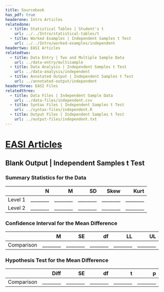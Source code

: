 ```yaml
---
title: Sourcebook
has_pdf: true
headerone: Intro Articles
relatedone:
  - title: Statistical Tables | Student's t
    url: ../../Intro/statistical-tables/t
  - title: Worked Examples | Independent Samples t Test
    url: ../../Intro/worked-examples/independent
headertwo: EASI Articles
relatedtwo:
  - title: Data Entry | Two and Multiple Sample Data
    url: ../data-entry/multisample
  - title: Data Analysis | Independent Samples t Test
    url: ../data-analysis/independent
  - title: Annotated Output | Independent Samples t Test
    url: ../annotated-output/independent
headerthree: EASI Files
relatedthree:
  - title: Data Files | Independent Sample Data
    url: ../data-files/independent.csv
  - title: Syntax Files | Independent Samples t Test
    url: ../syntax-files/independent.R
  - title: Output Files | Independent Samples t Test
    url: ../output-files/independent.txt
---
```


# [EASI Articles](../index.md)

## Blank Output | Independent Samples t Test

### Summary Statistics for the Data

|         | N   | M   | SD   | Skew | Kurt |
|:--------|----:|----:|-----:|-----:|-----:|
| Level 1 | ________ | ________ | ________ | ________ | ________ |
| Level 2 | ________ | ________ | ________ | ________ | ________ |

### Confidence Interval for the Mean Difference

|            | M   | SE  | df   | LL   | UL   |
|:-----------|----:|----:|-----:|-----:|-----:|
| Comparison | ________ | ________ | ________ | ________ | ________ |

### Hypothesis Test for the Mean Difference

|            | Diff | SE  | df   | t    | p    |
|:-----------|-----:|----:|-----:|-----:|-----:|
| Comparison |  ________ | ________ | ________ | ________ | ________ |
